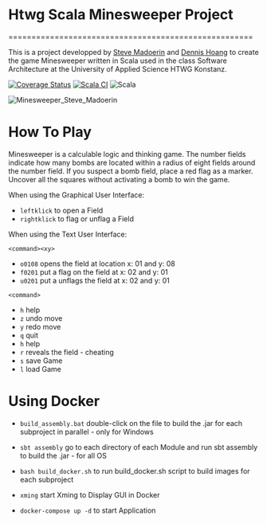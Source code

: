 # Htwg Scala Minesweeper Project
=====================================================


This is a project developped by [Steve Madoerin](https://github.com/SteveMadoerin) and [Dennis Hoang](https://github.com/dennishoang) to create the game Minesweeper written in Scala used in the
class Software Architecture at the University of Applied Science HTWG Konstanz.


[![Coverage Status](https://coveralls.io/repos/github/SteveMadoerin/minesweeperpublic/badge.svg?branch=main)](https://coveralls.io/github/SteveMadoerin/minesweeperpublic?branch=main)
                                                [![Scala CI](https://github.com/SteveMadoerin/minesweeperpublic/actions/workflows/scala.yml/badge.svg?branch=SA_04_Microservices&event=push)](https://github.com/SteveMadoerin/minesweeperpublic/actions/workflows/scala.yml) ![Scala](https://img.shields.io/badge/Scala-v3.3.1-00A550?style=flat&logo=scala&logoColor=white&colorA=2C2C2C)

![Minesweeper_Steve_Madoerin](https://github.com/SteveMadoerin/minesweeper/assets/115166447/9b831e76-6268-4ecd-a35e-a2448302f2f9)

# How To Play

Minesweeper is a calculable logic and thinking game. The number fields indicate how many bombs are located within a radius of eight fields around the number field. If you suspect a bomb field, place a red flag as a marker. Uncover all the squares without activating a bomb to win the game.

When using the Graphical User Interface:
- `leftklick` to open a Field
- `rightklick` to flag or unflag a Field

When using the Text User Interface:

`<command><xy>`
- `o0108` opens the field at location x: 01 and y: 08
- `f0201` put a flag on the field at x: 02 and y: 01
- `u0201` put a unflags the field at x: 02 and y: 01

`<command>`

- `h` help
- `z` undo move
- `y` redo move
- `q` quit
- `h` help
- `r` reveals the field - cheating
- `s` save Game
- `l` load Game

# Using Docker

- `build_assembly.bat` double-click on the file to build the .jar for each subproject in parallel - only for Windows
- `sbt assembly` go to each directory of each Module and run sbt assembly to build the .jar - for all OS

- `bash build_docker.sh` to run build_docker.sh script to build images for each subproject
- `xming` start Xming to Display GUI in Docker  
- `docker-compose up -d` to start Application




